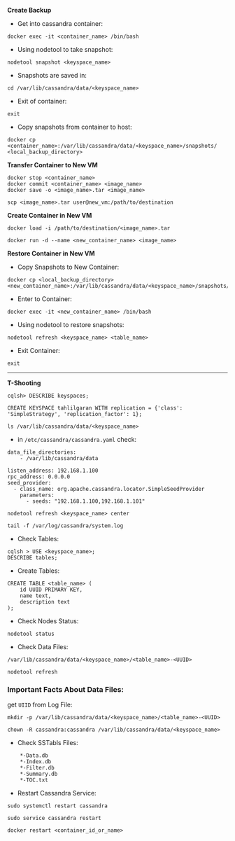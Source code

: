 <b>Create Backup</b>

* Get into cassandra container:
```
docker exec -it <container_name> /bin/bash
```
* Using nodetool to take snapshot:
```
nodetool snapshot <keyspace_name>
```
* Snapshots are saved in:
```
cd /var/lib/cassandra/data/<keyspace_name>
```
* Exit of container:
```
exit
```
* Copy snapshots from container to host:
```
docker cp <container_name>:/var/lib/cassandra/data/<keyspace_name>/snapshots/ <local_backup_directory>
```

<b>Transfer Container to New VM</b>
```
docker stop <container_name>
docker commit <container_name> <image_name>
docker save -o <image_name>.tar <image_name>
```
```
scp <image_name>.tar user@new_vm:/path/to/destination
```

<b>Create Container in New VM</b>
```
docker load -i /path/to/destination/<image_name>.tar
```
```
docker run -d --name <new_container_name> <image_name>
```

<b>Restore Container in New VM</b>

* Copy Snapshots to New Container:
```
docker cp <local_backup_directory> <new_container_name>:/var/lib/cassandra/data/<keyspace_name>/snapshots/
```

* Enter to Container:
```
docker exec -it <new_container_name> /bin/bash
```

* Using nodetool to restore snapshots:
```
nodetool refresh <keyspace_name> <table_name>
```

* Exit Container:
```
exit
```

-----

<b>T-Shooting</b>

```
cqlsh> DESCRIBE keyspaces;
```
```
CREATE KEYSPACE tahlilgaran WITH replication = {'class': 'SimpleStrategy', 'replication_factor': 1};
```
```
ls /var/lib/cassandra/data/<keyspace_name>
```

* in `/etc/cassandra/cassandra.yaml` check:
```
data_file_directories:
    - /var/lib/cassandra/data

listen_address: 192.168.1.100
rpc_address: 0.0.0.0
seed_provider:
  - class_name: org.apache.cassandra.locator.SimpleSeedProvider
    parameters:
      - seeds: "192.168.1.100,192.168.1.101"
```
```
nodetool refresh <keyspace_name> center
```
```
tail -f /var/log/cassandra/system.log
```
* Check Tables:
```
cqlsh > USE <keyspace_name>;
DESCRIBE tables;
```
* Create Tables:
```
CREATE TABLE <table_name> (
    id UUID PRIMARY KEY,
    name text,
    description text
);
```
* Check Nodes Status:
```
nodetool status
```
* Check Data Files:
```
/var/lib/cassandra/data/<keyspace_name>/<table_name>-<UUID>
```
```
nodetool refresh
```

### Important Facts About Data Files:
get `UIID` from Log File:
```
mkdir -p /var/lib/cassandra/data/<keyspace_name>/<table_name>-<UUID>
```
```
chown -R cassandra:cassandra /var/lib/cassandra/data/<keyspace_name>
```
* Check SSTabls Files:
```
    *-Data.db
    *-Index.db
    *-Filter.db
    *-Summary.db
    *-TOC.txt
```
* Restart Cassandra Service:
```
sudo systemctl restart cassandra
```
```
sudo service cassandra restart
```
```
docker restart <container_id_or_name>
```
